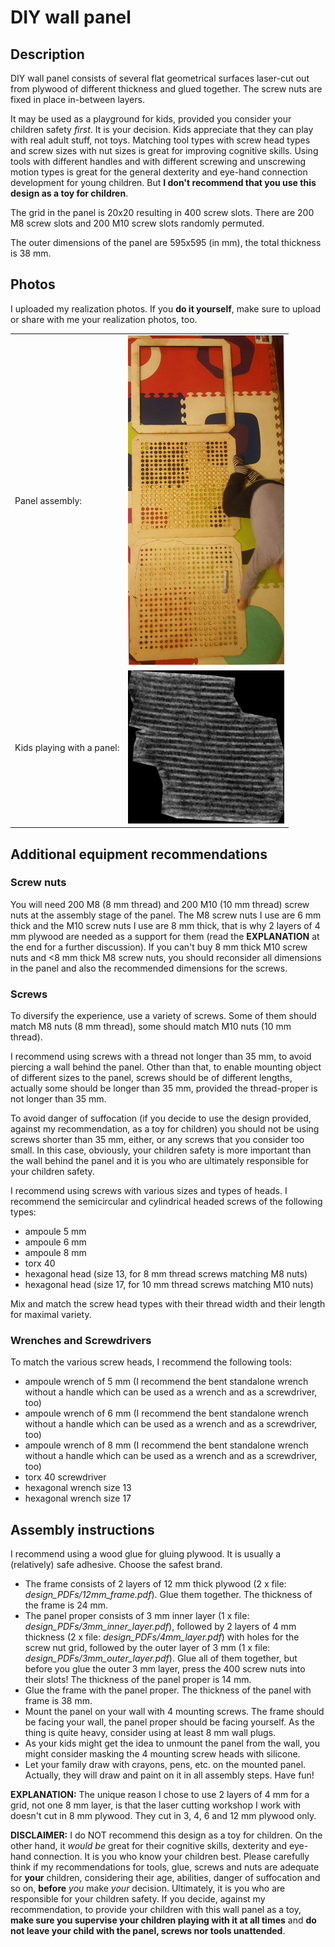 # DIY wall panel

## Description
DIY wall panel consists of several flat geometrical surfaces laser-cut out from plywood of different thickness and glued together. The screw nuts are fixed in place in-between layers.

It may be used as a playground for kids, provided you consider your children safety *first*. It is your decision. Kids appreciate that they can play with real adult stuff, not toys. Matching tool types with screw head types and screw sizes with nut sizes is great for improving cognitive skills. Using tools with different handles and with different screwing and unscrewing motion types is great for the general dexterity and eye-hand connection development for young children. But **I don't recommend that you use this design as a toy for children**. 

The grid in the panel is 20x20 resulting in 400 screw slots. There are 200 M8 screw slots and 200 M10 screw slots randomly permuted.

The outer dimensions of the panel are 595x595 (in mm), the total thickness is 38 mm.

## Photos

I uploaded my realization photos. If you **do it yourself**, make sure to upload or share with me your realization photos, too.

<table align=\"center\">
<tr>
<td>Panel assembly:</td>
<td><img src="https://github.com/SzymonNowakowski/DIY_wall_panel/blob/main/photos/1_panel_one_element_each_type.jpg?raw=1" width="250" alt="all elements of the panel presented"></td>
</tr>

<tr>
<td>Kids playing with a panel:</td>
<td><img src="https://github.com/SzymonNowakowski/Machine-Learning-2024/blob/master/grana/grana_examples/train_img_raw-eff8496-10.png?raw=1" width="250"></td>
</tr>  

</table>

## Additional equipment recommendations

### Screw nuts

You will need 200 M8 (8 mm thread) and 200 M10 (10 mm thread) screw nuts at the assembly stage of the panel. The M8 screw nuts I use are 6 mm thick and the M10 screw nuts I use are 8 mm thick, that is why 2 layers of 4 mm plywood are needed as a support for them (read the **EXPLANATION** at the end for a further discussion). If you can't buy 8 mm thick M10 screw nuts and <8 mm thick M8 screw nuts, you should reconsider all dimensions in the panel and also the recommended dimensions for the screws.

### Screws

To diversify the experience, use a variety of screws. Some of them should match M8 nuts (8 mm thread), some should match M10 nuts (10 mm thread).

I recommend using screws with a thread not longer than 35 mm, to avoid piercing a wall behind the panel. Other than that, to enable mounting object of different sizes to the panel, screws should be of different lengths, actually some should be longer than 35 mm, provided the thread-proper is not longer than 35 mm. 

To avoid danger of suffocation (if you decide to use the design provided, against my recommendation, as a toy for children) you should not be using screws shorter than 35 mm, either, or any screws that you consider too small. In this case, obviously, your children safety is more important than the wall behind the panel and it is you who are ultimately responsible for your children safety.

I recommend using screws with various sizes and types of heads. I recommend the semicircular and cylindrical headed screws of the following types:
- ampoule 5 mm
- ampoule 6 mm
- ampoule 8 mm
- torx 40
- hexagonal head (size 13, for 8 mm thread screws matching M8 nuts)
- hexagonal head (size 17, for 10 mm thread screws matching M10 nuts)

Mix and match the screw head types with their thread width and their length for maximal variety.

### Wrenches and Screwdrivers

To match the various screw heads, I recommend the following tools:
- ampoule wrench of 5 mm (I recommend the bent standalone wrench without a handle which can be used as a wrench and as a screwdriver, too) 
- ampoule wrench of 6 mm (I recommend the bent standalone wrench without a handle which can be used as a wrench and as a screwdriver, too)
- ampoule wrench of 8 mm (I recommend the bent standalone wrench without a handle which can be used as a wrench and as a screwdriver, too)
- torx 40 screwdriver
- hexagonal wrench size 13
- hexagonal wrench size 17

## Assembly instructions
I recommend using a wood glue for gluing plywood. It is usually a (relatively) safe adhesive. Choose the safest brand.

- The frame consists of 2 layers of 12 mm thick plywood (2 x file: *design_PDFs/12mm_frame.pdf*). Glue them together. The thickness of the frame is 24 mm. 
- The panel proper consists of 3 mm inner layer (1 x file: *design_PDFs/3mm_inner_layer.pdf*), followed by 2 layers of 4 mm thickness (2 x file: *design_PDFs/4mm_layer.pdf*) with holes for the screw nut grid, followed by the outer layer of 3 mm (1 x file: *design_PDFs/3mm_outer_layer.pdf*). Glue all of them together, but before you glue the outer 3 mm layer, press the 400 screw nuts into their slots! The thickness of the panel proper is 14 mm.
- Glue the frame with the panel proper. The thickness of the panel with frame is 38 mm.
- Mount the panel on your wall with 4 mounting screws. The frame should be facing your wall, the panel proper should be facing yourself. As the thing is quite heavy, consider using at least 8 mm wall plugs.
- As your kids might get the idea to unmount the panel from the wall, you might consider masking the 4 mounting screw heads with silicone.
- Let your family draw with crayons, pens, etc. on the mounted panel. Actually, they will draw and paint on it in all assembly steps. Have fun!

**EXPLANATION:** The unique reason I chose to use 2 layers of 4 mm for a grid, not one 8 mm layer, is that the laser cutting workshop I work with doesn't cut in 8 mm plywood. They cut in 3, 4, 6 and 12 mm plywood only.

**DISCLAIMER:** I do NOT recommend this design as a toy for children. On the other hand, it *would be* great for their cognitive skills, dexterity and eye-hand connection. It is you who know your children best. Please carefully think if my recommendations for tools, glue, screws and nuts are adequate for **your** children, considering their age, abilities, danger of suffocation and so on, **before** *you* make *your* decision. Ultimately, it is you who are responsible for your children safety. If you decide, against my recommendation, to provide your children with this wall panel as a toy, **make sure you supervise your children playing with it at all times** and **do not leave your child with the panel, screws nor tools unattended**.

